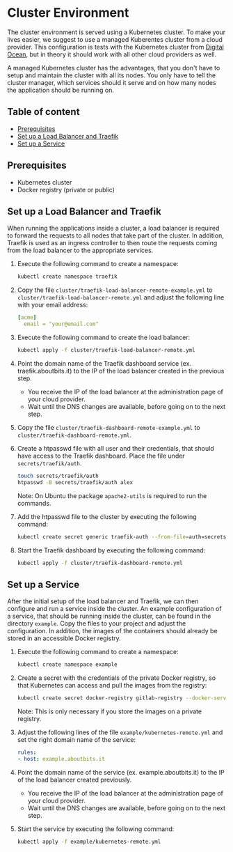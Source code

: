 Cluster Environment
===================

The cluster environment is served using a Kubernetes cluster. To make your lives easier, we suggest to use a managed Kuberentes cluster from a cloud provider. This configuration is tests with the Kubernetes cluster from [Digital Ocean](https://www.digitalocean.com/products/kubernetes/), but in theory it should work with all other cloud providers as well.

A managed Kubernetes cluster has the advantages, that you don't have to setup and maintain the cluster with all its nodes. You only have to tell the cluster manager, which services should it serve and on how many nodes the application should be running on.

## Table of content

- [Prerequisites](#prerequisites)
- [Set up a Load Balancer and Traefik](#set-up-a-load-balancer-and-traefik)
- [Set up a Service](#set-up-a-service)

## Prerequisites

- Kubernetes cluster
- Docker registry (private or public)

## Set up a Load Balancer and Traefik

When running the applications inside a cluster, a load balancer is required to forward the requests to all nodes that take part of the cluster. In addition, Traefik is used as an ingress controller to then route the requests coming from the load balancer to the appropriate services.

1. Execute the following command to create a namespace:

    ```bash
    kubectl create namespace traefik
    ```

2. Copy the file `cluster/traefik-load-balancer-remote-example.yml` to `cluster/traefik-load-balancer-remote.yml` and adjust the following line with your email address:

    ```yml
    [acme]
      email = "your@email.com"
    ```

3. Execute the following command to create the load balancer:

    ```bash
    kubectl apply -f cluster/traefik-load-balancer-remote.yml
    ```

4. Point the domain name of the Traefik dashboard service (ex. traefik.aboutbits.it) to the IP of the load balancer created in the previous step.

    - You receive the IP of the load balancer at the administration page of your cloud provider.
    - Wait until the DNS changes are available, before going on to the next step.

5. Copy the file `cluster/traefik-dashboard-remote-example.yml` to `cluster/traefik-dashboard-remote.yml`.

6. Create a htpasswd file with all user and their credentials, that should have access to the Traefik dashboard. Place the file under `secrets/traefik/auth`.

    ```bash
    touch secrets/traefik/auth
    htpasswd -B secrets/traefik/auth alex
    ```

    Note: On Ubuntu the package `apache2-utils` is required to run the commands.

7. Add the htpasswd file to the cluster by executing the following command:

    ```bash
    kubectl create secret generic traefik-auth --from-file=auth=secrets/traefik/auth --namespace=traefik --dry-run -o yaml | kubectl apply -f -
    ```

8. Start the Traefik dashboard by executing the following command:

    ```bash
    kubectl apply -f cluster/traefik-dashboard-remote.yml
    ```

## Set up a Service

After the initial setup of the load balancer and Traefik, we can then configure and run a service inside the cluster. An example configuration of a service, that should be running inside the cluster, can be found in the directory `example`. Copy the files to your project and adjust the configuration. In addition, the images of the containers should already be stored in an accessible Docker registry.

1. Execute the following command to create a namespace:

    ```bash
    kubectl create namespace example
    ```

2. Create a secret with the credentials of the private Docker registry, so that Kubernetes can access and pull the images from the registry:

    ```bash
    kubectl create secret docker-registry gitlab-registry --docker-server=https://registry.gitlab.com  --docker-email=<your-email> --docker-username=<your-username> --docker-password=<your-password> --namespace=example
    ```

    Note: This is only necessary if you store the images on a private registry.

3. Adjust the following lines of the file `example/kubernetes-remote.yml` and set the right domain name of the service:

    ```yml
    rules:
    - host: example.aboutbits.it
    ```

4. Point the domain name of the service (ex. example.aboutbits.it) to the IP of the load balancer created previously.

    - You receive the IP of the load balancer at the administration page of your cloud provider.
    - Wait until the DNS changes are available, before going on to the next step.

5. Start the service by executing the following command:

    ```bash
    kubectl apply -f example/kubernetes-remote.yml
    ```

